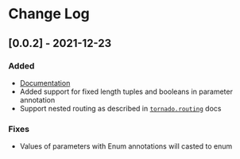 # Change Log

## [0.0.2] - 2021-12-23
### Added
- [Documentation](https://b34nst4lk.github.io/tornopen/)
- Added support for fixed length tuples and booleans in parameter annotation
- Support nested routing as described in [`tornado.routing`](https://www.tornadoweb.org/en/stable/routing.html#module-tornado.routing) docs

### Fixes
- Values of parameters with Enum annotations will casted to enum
